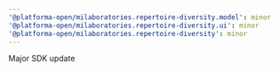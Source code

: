 ```yaml
---
'@platforma-open/milaboratories.repertoire-diversity.model': minor
'@platforma-open/milaboratories.repertoire-diversity.ui': minor
'@platforma-open/milaboratories.repertoire-diversity': minor
---
```


Major SDK update
